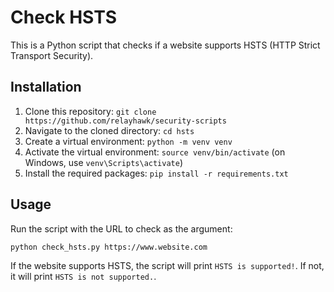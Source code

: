 # Check HSTS

This is a Python script that checks if a website supports HSTS (HTTP Strict Transport Security).

## Installation

1. Clone this repository: `git clone https://github.com/relayhawk/security-scripts`
2. Navigate to the cloned directory: `cd hsts`
3. Create a virtual environment: `python -m venv venv`
4. Activate the virtual environment: `source venv/bin/activate` (on Windows, use `venv\Scripts\activate`)
5. Install the required packages: `pip install -r requirements.txt`

## Usage

Run the script with the URL to check as the argument:

```bash
python check_hsts.py https://www.website.com
```

If the website supports HSTS, the script will print `HSTS is supported!`. If not, it will print `HSTS is not supported.`.

